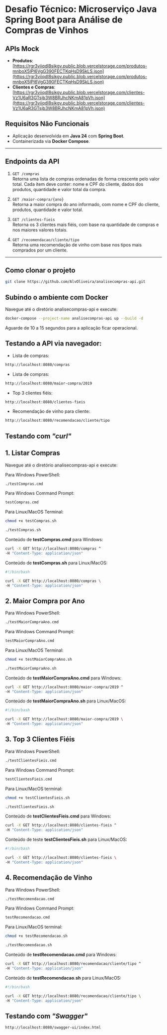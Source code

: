 # Desafio Técnico: Microserviço Java Spring Boot para Análise de Compras de Vinhos

## APIs Mock
- **Produtos**: [https://rgr3viiqdl8sikgv.public.blob.vercelstorage.com/produtos-mnboX5IPl6VgG390FECTKqHsD9SkLS.json](https://rgr3viiqdl8sikgv.public.blob.vercelstorage.com/produtos-mnboX5IPl6VgG390FECTKqHsD9SkLS.json)  
- **Clientes e Compras**: [https://rgr3viiqdl8sikgv.public.blob.vercelstorage.com/clientes-Vz1U6aR3GTsjb3W8BRJhcNKmA81pVh.json](https://rgr3viiqdl8sikgv.public.blob.vercelstorage.com/clientes-Vz1U6aR3GTsjb3W8BRJhcNKmA81pVh.json)

## Requisitos Não Funcionais
- Aplicação desenvolvida em **Java 24** com **Spring Boot**.
- Containerizada via **Docker Compose**.

---

## Endpoints da API

1. `GET /compras`  
   Retorna uma lista de compras ordenadas de forma crescente pelo valor total. Cada item deve conter: nome e CPF do cliente, dados dos produtos, quantidade e valor total da compra.

2. `GET /maior-compra/{ano}`  
   Retorna a maior compra do ano informado, com nome e CPF do cliente, produtos, quantidade e valor total.

3. `GET /clientes-fieis`  
   Retorna os 3 clientes mais fiéis, com base na quantidade de compras e nos maiores valores totais.

4. `GET /recomendacao/cliente/tipo`  
   Retorna uma recomendação de vinho com base nos tipos mais comprados por um cliente.

---

## Como clonar o projeto
```bash
git clone https://github.com/AlvOliveira/analisecompras-api.git
```

## Subindo o ambiente com Docker

Navegue até o diretório analisecompras-api e execute:

```bash
docker-compose --project-name analisecompras-api up --build -d
```  

Aguarde de 10 a 15 segundos para a aplicação ficar operacional.

## Testando a API via navegador:

* Lista de compras:
```bash
http://localhost:8080/compras
```

* Lista de compras:
```bash
http://localhost:8080/maior-compra/2019
```

* Top 3 clientes fiéis:
```bash
http://localhost:8080/clientes-fieis
```

* Recomendação de vinho para cliente:
```bash
http://localhost:8080/recomendacao/cliente/tipo
```

## Testando com *"curl"*

## 1. Listar Compras
Navegue até o diretório analisecompras-api e execute:

Para Windows PowerShell:
```bash
./testCompras.cmd
```
Para Windows Command Prompt:
```bash
testCompras.cmd
```
Para Linux/MacOS Terminal:
```bash
chmod +x testCompras.sh

./testCompras.sh
```

Conteúdo de **testCompras.cmd** para Windows:
```bash
curl -X GET http://localhost:8080/compras ^
-H "Content-Type: application/json"
```

Conteúdo de **testCompras.sh** para Linux/MacOS: 
```bash
#!/bin/bash

curl -X GET http://localhost:8080/compras \
-H "Content-Type: application/json"
```

## 2. Maior Compra por Ano

Para Windows PowerShell:
```bash
./testMaiorCompraAno.cmd
```
Para Windows Command Prompt:
```bash
testMaiorCompraAno.cmd
```
Para Linux/MacOS Terminal:
```bash
chmod +x testMaiorCompraAno.sh

./testMaiorCompraAno.sh
```

Conteúdo de **testMaiorCompraAno.cmd** para Windows:
 
```bash
curl -X GET http://localhost:8080/maior-compra/2019 ^
-H "Content-Type: application/json" 
```

Conteúdo de **testMaiorCompraAno.sh** para Linux/MacOS: 
```bash
#!/bin/bash

curl -X GET http://localhost:8080/maior-compra/2019 \
-H "Content-Type: application/json" 
```

## 3. Top 3 Clientes Fiéis

Para Windows PowerShell:
```bash
./testClientesFieis.cmd
```
Para Windows Command Prompt:
```bash
testClientesFieis.cmd
```
Para Linux/MacOS terminal:
```bash
chmod +x testClientesFieis.sh

./testClientesFieis.sh
```

Conteúdo de **testClientesFieis.cmd** para Windows: 
```bash
curl -X GET http://localhost:8080/clientes-fieis ^
-H "Content-Type: application/json"
```

Conteúdo de teste **testClientesFieis.sh** para Linux/MacOS: 
```bash
#!/bin/bash

curl -X GET http://localhost:8080/clientes-fieis \
-H "Content-Type: application/json" 
```

## 4. Recomendação de Vinho

Para Windows PowerShell:
```bash
./testRecomendacao.cmd
```
Para Windows Command Prompt:
```bash
testRecomendacao.cmd
```
Para Linux/MacOS terminal:
```bash
chmod +x testRecomendacao.sh

./testRecomendacao.sh
```

Conteúdo de **testRecomendacao.cmd** para Windows: 
```bash
curl -X GET http://localhost:8080/recomendacao/cliente/tipo ^
-H "Content-Type: application/json"
```

Conteúdo de **testRecomendacao.sh** para Linux/MacOS: 
```bash
#!/bin/bash

curl -X GET http://localhost:8080/recomendacao/cliente/tipo \
-H "Content-Type: application/json" 
```

## Testando com *"Swagger"*
```bash
http://localhost:8080/swagger-ui/index.html
```


